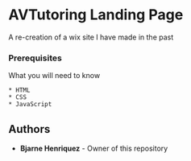 # AVTutoring Landing Page

A re-creation of a wix site I have made in the past

### Prerequisites

What you will need to know

```
* HTML
* CSS
* JavaScript
```

## Authors
* **Bjarne Henriquez** - Owner of this repository